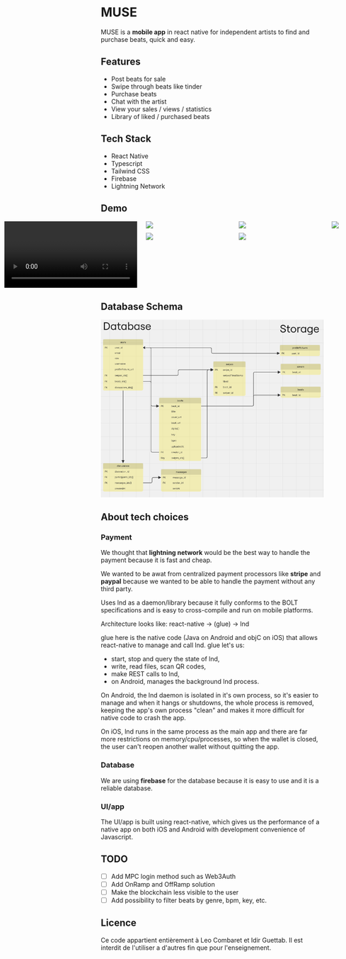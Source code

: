 # MUSE

MUSE is a **mobile app** in react native for independent artists to find and purchase beats, quick and easy.

## Features

- Post beats for sale
- Swipe through beats like tinder
- Purchase beats
- Chat with the artist
- View your sales / views / statistics
- Library of liked / purchased beats

## Tech Stack

- React Native
- Typescript
- Tailwind CSS
- Firebase
- Lightning Network

## Demo

<div style="display: flex; flex-direction: row; gap: 20px; justify-content: center; align-items: flex-start;">
  <video width="400" src="https://github.com/user-attachments/assets/596ba87f-8ac0-4d13-b66f-958f6cc50f68"></video>

  <div style="display: flex; flex-direction: column; gap: 10px;">
    <div style="display: flex; flex-direction: row; gap: 10px;">
      <img src="https://github.com/user-attachments/assets/ecc96298-d2f0-4691-ac3c-1d25b37fc145" width="200" />
      <img src="https://github.com/user-attachments/assets/69d1bab0-582d-4189-a4da-5ef5f6d705df" width="200" />
      <img src="https://github.com/user-attachments/assets/d5182b31-c54c-4ec3-a782-d849a1128981" width="200" />
    </div>
    <div style="display: flex; flex-direction: row; gap: 10px;">
      <img src="https://github.com/user-attachments/assets/54b1c459-0bbd-4551-a2fb-8aa0ef0ea2c5" width="200" />
      <img src="https://github.com/user-attachments/assets/7186cbfe-268e-4aa6-b0ab-d74e1e96a70e" width="200" />
    </div>
  </div>
</div>

## Database Schema

![alt text](image.png)

## About tech choices

### Payment

We thought that **lightning network** would be the best way to handle the payment because it is fast and cheap.

We wanted to be awat from centralized payment processors like **stripe** and **paypal** because we wanted to be able to handle the payment without any third party.

Uses lnd as a daemon/library because it fully conforms to the BOLT specifications and is easy to cross-compile and run on mobile platforms.

Architecture looks like: react-native -> (glue) -> lnd

glue here is the native code (Java on Android and objC on iOS) that allows react-native to manage and call lnd. glue let's us:

- start, stop and query the state of lnd,
- write, read files, scan QR codes,
- make REST calls to lnd,
- on Android, manages the background lnd process.

On Android, the lnd daemon is isolated in it's own process, so it's easier to manage and when it hangs or shutdowns, the whole process is removed, keeping the app's own process "clean" and makes it more difficult for native code to crash the app.

On iOS, lnd runs in the same process as the main app and there are far more restrictions on memory/cpu/processes, so when the wallet is closed, the user can't reopen another wallet without quitting the app.

### Database

We are using **firebase** for the database because it is easy to use and it is a reliable database.

### UI/app

The UI/app is built using react-native, which gives us the performance of a native app on both iOS and Android with development convenience of Javascript.

## TODO

- [ ] Add MPC login method such as Web3Auth
- [ ] Add OnRamp and OffRamp solution
- [ ] Make the blockchain less visible to the user
- [ ] Add possibility to filter beats by genre, bpm, key, etc.

## Licence

Ce code appartient entièrement à Leo Combaret et Idir Guettab. Il est interdit de l'utiliser a d'autres fin que pour l'enseignement.

